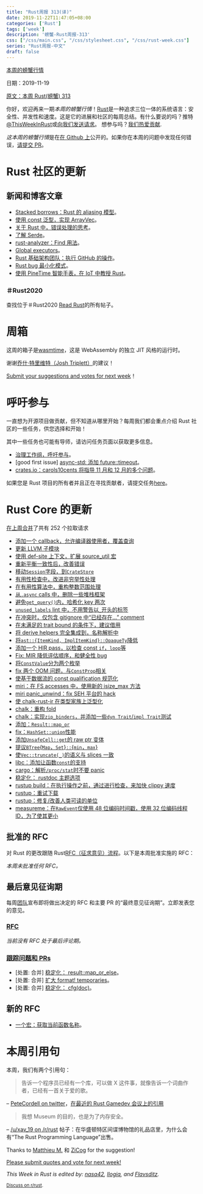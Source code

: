 ```yaml
---
title: "Rust周报 313(译)"
date: 2019-11-22T11:47:05+08:00
categories: ['Rust']
tags: ['week']
description: '螃蟹-Rust周报-313'
css: ["/css/main.css", "/css/stylesheet.css", "/css/rust-week.css"]
series: "Rust周报-中文"
draft: false
---
```


[本周的螃蟹行情](https://this-week-in-rust.org/)

日期：2019-11-19

[原文：本周 Rust(螃蟹) 313](https://this-week-in-rust.org/blog/2019/11/19/this-week-in-rust-313/)

你好，欢迎再来一期*本周的螃蟹行情*！[Rust](http://rust-lang.org)是一种追求三位一体的系统语言：安全性、并发性和速度。这是它的进展和社区的每周总结。有什么要说的吗？推特[@ThisWeekInRust](https://twitter.com/ThisWeekInRust)或[向我们发送请求](https://github.com/cmr/this-week-in-rust)。 想参与吗？[我们热爱贡献](https://github.com/rust-lang/rust/blob/master/CONTRIBUTING.md).

*这本周的螃蟹行情*是在[在 Github 上](https://github.com/cmr/this-week-in-rust)公开的。如果你在本周的问题中发现任何错误，[请提交 PR](https://github.com/cmr/this-week-in-rust/pulls)。

# Rust 社区的更新

## 新闻和博客文章

- [Stacked borrows：Rust 的 aliasing 模型](https://www.ralfj.de/blog/2019/11/18/stacked-borrows-paper.html)。
- [使用 const 泛型，实现 ArrayVec](http://adventures.michaelfbryan.com/posts/const-arrayvec/)。
- [关于 Rust 中，错误处理的思考](https://lukaskalbertodt.github.io/2019/11/14/thoughts-on-error-handling-in-rust.html)。
- [了解 Serde](https://www.joshmcguigan.com/blog/understanding-serde/)。
- [rust-analyzer：Find 用法](https://rust-analyzer.github.io/2019/11/13/find-usages.html)。
- [Global executors](https://boats.gitlab.io/blog/post/global-executors/)。
- [Rust 基础架构团队：执行 GitHub 的操作](https://blog.rust-lang.org/inside-rust/2019/11/14/evaluating-github-actions.html)。
- [Rust bug 最小化模式](http://blog.pnkfx.org/blog/2019/11/18/rust-bug-minimization-patterns/)。
- [使用 PineTime 智能手表，在 IoT 中教授 Rust](https://medium.com/swlh/sneak-peek-of-pinetime-smart-watch-and-why-its-perfect-for-teaching-iot-81b74161c159)。

### ＃Rust2020

查找位于＃Rust2020 [Read Rust](https://readrust.net/rust-2020/)的所有帖子。

# 周箱

这周的箱子是[wasmtime](https://github.com/bytecodealliance/wasmtime)，这是 WebAssembly 的独立 JIT 风格的运行时。

谢谢[乔什·特里维特（Josh Triplett）](https://users.rust-lang.org/t/crate-of-the-week/2704/671)的建议！

[Submit your suggestions and votes for next week][submit_crate]！

[submit_crate]: https://users.rust-lang.org/t/crate-of-the-week/2704

# 呼吁参与

一直想为开源项目做贡献，但不知道从哪里开始？每周我们都会重点介绍 Rust 社区的一些任务，供您选择和开始！

其中一些任务也可能有导师，请访问任务页面以获取更多信息。

- [治理工作组，呼吁参与](https://blog.rust-lang.org/inside-rust/2019/11/13/goverance-wg-cfp.html)。
- \[good first issue] [async-std: 添加 future::timeout](https://github.com/async-rs/async-std/issues/564)。
- [crates.io：carols10cents 将指导 11 月和 12 月的多个问题](https://github.com/rust-lang/crates.io/issues?q=is%3Aissue+is%3Aopen+sort%3Aupdated-desc+label%3AE-mentor)。

如果您是 Rust 项目的所有者并且正在寻找贡献者，请提交任务[here][guidelines]。

[guidelines]: https://users.rust-lang.org/t/twir-call-for-participation/4821

# Rust Core 的更新

[在上周合并][merged]了共有 252 个拉取请求

[merged]: https://github.com/search?q=is%3Apr+org%3Arust-lang+is%3Amerged+merged%3A2019-11-11..2019-11-18

- [添加一个 callback，允许编译器使用者，覆盖查询](https://github.com/rust-lang/rust/pull/66297)
- [更新 LLVM 子模块](https://github.com/rust-lang/rust/pull/66318)
- [使用 def-site 上下文，扩展 source_util 宏](https://github.com/rust-lang/rust/pull/66349)
- [重新平衡一致性后，改善错误](https://github.com/rust-lang/rust/pull/66253)
- [移动`Session`字段，到`CrateStore`](https://github.com/rust-lang/rust/pull/66334)
- [有用性检查中，改进非穷举性处理](https://github.com/rust-lang/rust/pull/66330)
- [在有用性算法中，重构整数范围处理](https://github.com/rust-lang/rust/pull/66326)
- [从`.async` calls 中，删除一些堆栈框架](https://github.com/rust-lang/rust/pull/66398)
- [避免`get_query()`内，哈希化 key 两次](https://github.com/rust-lang/rust/pull/66013)
- [`unused_labels` lint 中，不用警告以`_`开头的标签](https://github.com/rust-lang/rust/pull/66419)
- [在冲突时，仅包含 gitignore 中“已经存在...” comment](https://github.com/rust-lang/cargo/pull/7570)
- [在未满足的 trait bound 的条件下，建议借用](https://github.com/rust-lang/rust/pull/65456)
- [将 derive helpers 完全集成到，名称解析中](https://github.com/rust-lang/rust/pull/64694)
- [将`ast::{ItemKind, ImplItemKind}::OpaqueTy`降低](https://github.com/rust-lang/rust/pull/66197)
- [添加一个 HIR pass，以检查 const `if`，`loop`等](https://github.com/rust-lang/rust/pull/66170)
- [Fix: MIR 降低评估顺序，和健全性 bug](https://github.com/rust-lang/rust/pull/65608)
- [将`ConstValue`分为两个枚举](https://github.com/rust-lang/rust/pull/66233)
- [fix 两个 OOM 问题，与`ConstProp`相关](https://github.com/rust-lang/rust/pull/66394)
- [使基于数据流的 const qualification 规范化](https://github.com/rust-lang/rust/pull/66385)
- [miri：在 FS accesses 中，使用新的 isize_max 方法](https://github.com/rust-lang/miri/pull/1056)
- [miri panic_unwind：fix SEH 平台的 hack](https://github.com/rust-lang/rust/pull/66466)
- [使 chalk-rust-ir 在类型家族上泛型化](https://github.com/rust-lang/chalk/pull/284)
- [chalk：重构 fold](https://github.com/rust-lang/chalk/pull/283)
- [chalk：实现`zip_binders`，并添加一些`dyn Trait`/`impl Trait`测试](https://github.com/rust-lang/chalk/pull/282)
- [添加：`Result::map_or`](https://github.com/rust-lang/rust/pull/66292)
- [fix：`HashSet::union`性能](https://github.com/rust-lang/rust/pull/66280)
- [添加`UnsafeCell::get`的 raw ptr 变体](https://github.com/rust-lang/rust/pull/66248)
- [提议`BTree`{`Map`，`Set`}`::`{`min`，`max`}](https://github.com/rust-lang/rust/pull/65637)
- [使`Vec::truncate(_)`的语义与 slices 一致](https://github.com/rust-lang/rust/pull/64432)
- [libc：添加让函数`const`的支持](https://github.com/rust-lang/libc/pull/1536)
- [cargo：解析`/proc/stat`时不要 panic](https://github.com/rust-lang/cargo/pull/7580)
- [稳定化： rustdoc 主题选项](https://github.com/rust-lang/rust/pull/54733)
- [rustup build：在执行操作之前，通过进行检查，来加快 clippy 速度](https://github.com/rust-lang/rustup/pull/2122)
- [rustup：重试下载](https://github.com/rust-lang/rustup/pull/2121)
- [rustup：修复/改善人类可读的单位](https://github.com/rust-lang/rustup/pull/2043)
- [measureme：在`RawEvent`仅使用 48 位编码时间戳，使用 32 位编码线程 ID，为了使其更小](https://github.com/rust-lang/measureme/pull/86)

## 批准的 RFC

对 Rust 的更改跟随 Rust[RFC（征求意见）流程](https://github.com/rust-lang/rfcs#rust-rfcs)。以下是本周批准实施的 RFC：

_本周未批准任何 RFC。_

## 最后意见征询期

每周[团队](https://www.rust-lang.org/team.html)宣布即将做出决定的 RFC 和主要 PR 的“最终意见征询期”。立即发表您的意见。

### [RFC](https://github.com/rust-lang/rfcs/labels/final-comment-period)

_当前没有 RFC 处于最后评论期。_

### [跟踪问题和 PRs](https://github.com/rust-lang/rust/labels/final-comment-period)

- \[处置: 合并] [稳定化： result::map_or_else](https://github.com/rust-lang/rust/pull/66322)。
- \[处置: 合并] [扩大 format! temporaries](https://github.com/rust-lang/rust/pull/64856)。
- \[处置: 合并] [稳定化： cfg(doc)](https://github.com/rust-lang/rust/pull/61351)。

## 新的 RFC

- [一个宏：获取当前函数名称](https://github.com/rust-lang/rfcs/pull/2818)。

# 本周引用句

本周，我们有两个引用句：

> 告诉一个程序员已经有一个库，可以做 X 这件事，就像告诉一个词曲作者，已经有一首关于爱的歌。

– [PeteCordell on twitter](https://twitter.com/petecordell/status/428542622844477441)，[在最近的 Rust Gamedev 会议上的引用](https://www.youtube.com/watch?v=lpOg2nl3kr0)

> 我想 Museum 的目的，也是为了内存安全。

– [/u/xav_19 on /r/rust](https://www.reddit.com/r/rust/comments/dxh6pg/why_is_trpl_sold_in_the_gift_shop_at_the_spy/f7r8d3k?utm_source=share&utm_medium=web2x) 帖子：在华盛顿特区间谍博物馆的礼品店里，为什么会有“The Rust Programming Language”出售。

Thanks to [Matthieu M.](https://users.rust-lang.org/t/twir-quote-of-the-week/328/737) 和 [ZiCog](https://users.rust-lang.org/t/twir-quote-of-the-week/328/739) for the suggestion!

[Please submit quotes and vote for next week!](https://users.rust-lang.org/t/twir-quote-of-the-week/328)

_This Week in Rust is edited by: [nasa42](https://github.com/nasa42), [llogiq](https://github.com/llogiq), and [Flavsditz](https://github.com/Flavsditz)._

<small>[Discuss on r/rust](https://www.reddit.com/r/rust/comments/dz3uvq/this_week_in_rust_313/).</small>
